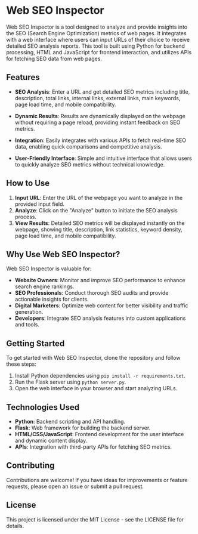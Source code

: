 
# Web SEO Inspector

Web SEO Inspector is a tool designed to analyze and provide insights into the SEO (Search Engine Optimization) metrics of web pages. It integrates with a web interface where users can input URLs of their choice to receive detailed SEO analysis reports. This tool is built using Python for backend processing, HTML and JavaScript for frontend interaction, and utilizes APIs for fetching SEO data from web pages.

## Features

- **SEO Analysis**: Enter a URL and get detailed SEO metrics including title, description, total links, internal links, external links, main keywords, page load time, and mobile compatibility.
  
- **Dynamic Results**: Results are dynamically displayed on the webpage without requiring a page reload, providing instant feedback on SEO metrics.

- **Integration**: Easily integrates with various APIs to fetch real-time SEO data, enabling quick comparisons and competitive analysis.

- **User-Friendly Interface**: Simple and intuitive interface that allows users to quickly analyze SEO metrics without technical knowledge.

## How to Use

1. **Input URL**: Enter the URL of the webpage you want to analyze in the provided input field.
2. **Analyze**: Click on the "Analyze" button to initiate the SEO analysis process.
3. **View Results**: Detailed SEO metrics will be displayed instantly on the webpage, showing title, description, link statistics, keyword density, page load time, and mobile compatibility.

## Why Use Web SEO Inspector?

Web SEO Inspector is valuable for:
- **Website Owners**: Monitor and improve SEO performance to enhance search engine rankings.
- **SEO Professionals**: Conduct thorough SEO audits and provide actionable insights for clients.
- **Digital Marketers**: Optimize web content for better visibility and traffic generation.
- **Developers**: Integrate SEO analysis features into custom applications and tools.

## Getting Started

To get started with Web SEO Inspector, clone the repository and follow these steps:

1. Install Python dependencies using `pip install -r requirements.txt`.
2. Run the Flask server using `python server.py`.
3. Open the web interface in your browser and start analyzing URLs.

## Technologies Used

- **Python**: Backend scripting and API handling.
- **Flask**: Web framework for building the backend server.
- **HTML/CSS/JavaScript**: Frontend development for the user interface and dynamic content display.
- **APIs**: Integration with third-party APIs for fetching SEO metrics.

## Contributing

Contributions are welcome! If you have ideas for improvements or feature requests, please open an issue or submit a pull request.

## License

This project is licensed under the MIT License - see the LICENSE file for details.

